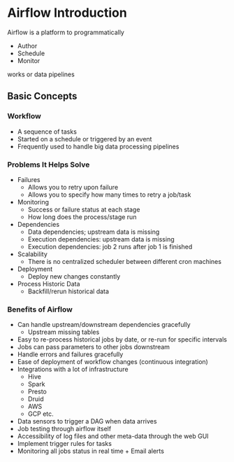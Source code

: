 # Airflow Introduction

Airflow is a platform to programmatically
- Author
- Schedule
- Monitor 

works or data pipelines

## Basic Concepts

### Workflow

- A sequence of tasks
- Started on a schedule or triggered by an event
- Frequently used to handle big data processing pipelines


### Problems It Helps Solve

- Failures
    - Allows you to retry upon failure
    - Allows you to specify how many times to retry a job/task
- Monitoring
    - Success or failure status at each stage
    - How long does the process/stage run
- Dependencies
    - Data dependencies; upstream data is missing
    - Execution dependencies: upstream data is missing
    - Execution dependencies: job 2 runs after job 1 is finished
- Scalability
    - There is no centralized scheduler between different cron machines
- Deployment
    - Deploy new changes constantly
- Process Historic Data
    - Backfill/rerun historical data

### Benefits of Airflow

- Can handle upstream/downstream dependencies gracefully
    - Upstream missing tables
- Easy to re-process historical jobs by date, or re-run for specific intervals
- Jobs can pass parameters to other jobs downstream
- Handle errors and failures gracefully
- Ease of deployment of workflow changes (continuous integration)
- Integrations with a lot of infrastructure
    - Hive
    - Spark
    - Presto
    - Druid
    - AWS
    - GCP
    etc.
- Data sensors to trigger a DAG when data arrives
- Job testing through airflow itself
- Accessibility of log files and other meta-data through the web GUI
- Implement trigger rules for tasks
- Monitoring all jobs status in real time + Email alerts